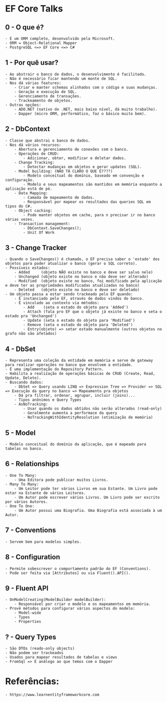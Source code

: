 # EF Core Talks

## 0 - O que é?
	- É um ORM completo, desenvolvido pela Microsoft.
	- ORM = Object-Relational Mapper
	- PostgreSQL <=> EF Core <=> C#

## 1 - Por quê usar?
	- Ao abstrair o banco de dados, o desenvolvimento é facilitado.
	- Não é necessário ficar mantendo um monte de SQL.
	- Nos dá várias features:
		- Criar e manter schemas alinhados com o código e suas mudanças.
		- Geração e execução de SQL.
		- Gerenciamento de transações.
		- Trackeamento de objetos.
	- Outras opções:
		- ADO.NET (nativo do .NET, mais baixo nível, dá muito trabalho).
		- Dapper (micro ORM, performático, faz o básico muito bem).

## 2 - DbContext
	- Classe que abstrai o banco de dados.
	- Nos dá vários recursos:
		- Abertura e gerenciamento de conexões com o banco.
		- Operações de CRUD:
			- Adicionar, obter, modificar e deletar dados.
		- Change Tracking:
			- Detectar mudanças em objetos e gerar updates (SQL).
		- Model building: (NÃO TÁ CLARO O QUE É????)
			- Modelo conceitual do domínio, baseado em convenção e configuração.
			- Modelo e seus mapeamentos são mantidos em memória enquanto a aplicação está de pé.
		- Data Mapping:
			- Camada de mapeamento de dados.
			- Responsável por mapear os resultados das queries SQL em tipos do C#.
		- Object caching:
			- Pode manter objetos em cache, para n precisar ir no banco várias vezes.
		- Transaction management:
			- DbContext.SaveChanges();
			- Unit Of Work

## 3 - Change Tracker
    - Quando o SaveChanges() é chamado, o EF precisa saber o 'estado' dos objetos para poder atualizar o banco (gerar o SQL correto).
    - Possíveis estados:
        - Added     (objeto NÃO existe no banco e deve ser salvo nele)
        - Unchanged (objeto existe no banco e não deve ser alterado)
        - Modified  (objeto existe no banco, foi modificado pela aplicação e deve ter as propriedades modificadas atualizadas no banco)
        - Deleted   (objeto existe no banco e deve ser deletado)
    - Um objeto passa a estar sendo trackeado pelo EF quando:
        - É instanciado pelo EF, através de dados vindos do banco.
        - É vinculado ao contexto via métodos:
            - Add    (seta o estado do objeto para 'Added')
            - Attach (fala pro EF que o objeto já existe no banco e seta o estado pra 'Unchanged')
            - Update (seta o estado do objeto para 'Modified')
            - Remove (seta o estado do objeto para 'Deleted')
            - Entry(objeto) => setar estado manualmente (outros objetos no grafo não são afetados)

## 4 - DbSet<Entity>
    - Representa uma coleção da entidade em memória e serve de gateway para realizar operações no banco que envolvem a entidade.
    - É uma implementação do Repository Pattern.
    - Habilita a realização de operações básicas de CRUD (Create, Read, Update, Delete).
    - Buscando dados:
        - DbSet => Query usando LINQ => Expression Tree => Provider => SQL => Execução da query no banco => Mapeamento pra objetos
		- Dá pra filtrar, ordenar, agrupar, incluir (joins)...
		- Tipos anônimos e Query Types
		- AsNoTracking:
			- Usar quando os dados obtidos não serão alterados (read-only)
			- Geralmente aumenta a performace da query
			- NoTrackingWithIdentityResolution (otimização de memória)

## 5 - Model
	- Modelo conceitual do domínio da aplicação, que é mapeado para tabelas no banco.

## 6 - Relationships
	- One To Many:
		- Uma Editora pode publicar muitos Livros.
	- Many To Many:
		- Um Leitor pode ter vários Livros em sua Estante. Um Livro pode estar na Estante de vários Leitores.
		- Um Autor pode escrever vários Livros. Um Livro pode ser escrito por vários Autores.
	- One To One:
		- Um Autor possui uma Biografia. Uma Biografia está associada à um Autor.

## 7 - Conventions
	- Servem bem para modelos simples.

## 8 - Configuration
	- Permite sobescrever o comportamento padrão do EF (Conventions).
	- Pode ser feita via [Attributes] ou via Fluent().API().

## 9 - Fluent API
	- OnModelCreating(ModelBuilder modelBuilder):
		- Responsável por criar o modelo e os mapeamentos em memória.
	- Provê métodos para configurar vários aspectos do modelo:	
		- Model-wide
		- Types
		- Properties

## ? - Query Types
	- São DTOs (reado-only objects)
	- Não podem ser trackeados
	- Usados para mapear resultados de tabelas e views
	- FromSql => É análogo ao que temos com o Dapper

# Referências:
	- https://www.learnentityframeworkcore.com
